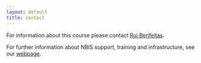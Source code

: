 ```yaml
---
layout: default
title: contact
---
```


For information about this course please contact [Rui Benfeitas][1].

For further information about NBIS support, training and infrastructure, see our [webpage][2].



[1]: https://nbis.se/about/staff/rui-benfeitas/
[2]: https://nbis.se/